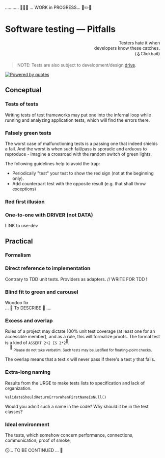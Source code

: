 ........... 🚧🐝🚧 ... WORK in PROGRESS... 🚧✏️🚧

# Software testing &mdash; Pitfalls 

<p dir=rtl>Testers hate it when<br />.developers know these catches<br/>(Clickbait🪝)</p>

> NOTE: Tests are also subject to development/design [drive](../../design/drive).

[![Powered by quotes](https://img.shields.io/badge/Powered-by_quotes-white?style=flat&labelColor=3A3B3C&color=green)](../../../pencraft/README+/quotes/README+/cornerstones.md)

## Conceptual

### Tests of tests

Writing tests of test frameworks may put one into the infernal loop while running and analyzing application tests, which will find the errors there.

### Falsely green tests

The worst case of malfunctioning tests is a passing one that indeed shields a fail. And the worst is when such fail/pass is sporadic and arduous to reproduce - imagine a crossroad with the random switch of green lights.

The following guidelines help to avoid the trap:

+ Periodically "test" your test to show the red sign (not at the beginning only).
+ Add counterpart test with the opposite result (e.g. that shall throw exceptions)

### Red first illusion

### One-to-one with DRIVER (not DATA)

LINK to use-dev

## Practical

### Formalism


### Direct reference to implementation

Contrary to TDD unit tests. Providers as adapters. // WRITE FOR TDD !

### Blind fit to green and carousel

Woodoo fix\
... 🚧  To DESCRIBE 🚧 ....

### Excess and overlap

Rules of a project may dictate 100% unit test coverage (at least one for an accessible member), and as a rule, this will formalize proofs. The formal test is a kind of `ASSERT 2+2 IS 2*2`<sup>:large_orange_diamond:</sup>.\
&nbsp;&nbsp;&nbsp;&nbsp;<sup>:large_orange_diamond:</sup>&nbsp;<sub>Please do not take verbatim. Such tests may be justified for floating-point checks.</sub>

The overlap means that a text _x_ will never pass if there's a test _y_ that fails. 


### Extra-long naming

Results from the URGE to make tests lists to specification and lack of organization.

`ValidateShouldReturnErrorWhenFirstNameIsNull()`

Would you admit such a name in the code? Why should it be in the test classes?

### Ideal environment

The tests, which somehow concern performance, connections, communication, proof of smoke, 

⏲️... TO BE CONTINUED ... 🚧
